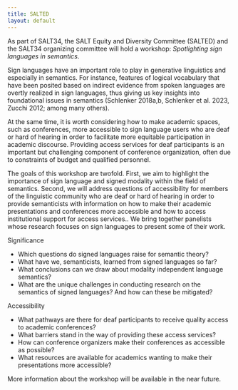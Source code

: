 ```yaml
---
title: SALTED
layout: default
---
```


As part of SALT34, the SALT Equity and Diversity Committee (SALTED) and the SALT34 organizing committee will hold a workshop: *Spotlighting sign languages in semantics*. 

Sign languages have an important role to play in generative linguistics and especially in semantics. For instance, features of logical vocabulary that have been posited based on indirect evidence from spoken languages are overtly realized in sign languages, thus giving us key insights into foundational issues in semantics (Schlenker 2018a,b, Schlenker et al. 2023, Zucchi 2012; among many others).

At the same time, it is worth considering how to make academic spaces, such as conferences, more accessible to sign language users who are deaf or hard of hearing in order to facilitate more equitable participation in academic discourse. Providing access services for deaf participants is an important but challenging component of conference organization, often due to constraints of budget and qualified personnel.

The goals of this workshop are twofold. First, we aim to highlight the importance of sign language and signed modality within the field of semantics. Second, we will address questions of accessibility for members of the linguistic community who are deaf or hard of hearing in order to provide semanticists with information on how to make their academic presentations and conferences more accessible and how to access institutional support for access services.. We bring together panelists whose research focuses on sign languages to present some of their work.

Significance
- Which questions do signed languages raise for semantic theory?
- What have we, semanticists, learned from signed languages so far?
- What conclusions can we draw about modality independent language semantics?
- What are the unique challenges in conducting research on the semantics of signed languages? And how can these be mitigated?

Accessibility
- What pathways are there for deaf participants to receive quality access to academic conferences?
- What barriers stand in the way of providing these access services?
- How can conference organizers make their conferences as accessible as possible?
- What resources are available for academics wanting to make their presentations more accessible?

More information about the workshop will be available in the near future.